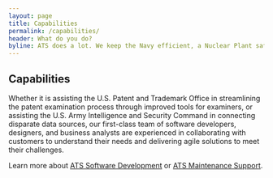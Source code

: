 ```yaml
---
layout: page
title: Capabilities
permalink: /capabilities/
header: What do you do?
byline: ATS does a lot. We keep the Navy efficient, a Nuclear Plant safer and we also develop software.
---
```


## Capabilities

Whether it is assisting the U.S. Patent and Trademark Office in streamlining the patent examination process through improved tools for examiners, or assisting the U.S. Army Intelligence and Security Command in connecting disparate data sources, our first-class team of software developers, designers, and business analysts are experienced in collaborating with customers to understand their needs and delivering agile solutions to meet their challenges.

Learn more about [ATS Software Development]({{site.baseurl}}/software-development/) or [ATS Maintenance Support]({{site.baseurl}}/maintenance-support/).